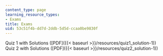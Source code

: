 ```yaml
---
content_type: page
learning_resource_types:
- Exams
title: Exams
uid: 53c51f4b-dd7d-2ddb-5d5d-ccaa0be9830f
---
```


Quiz 1 with Solutions ([PDF]({{< baseurl >}}/resources/quiz1_solution-1))  
Quiz 2 with Solutions ([PDF]({{< baseurl >}}/resources/quiz2_solution-1))